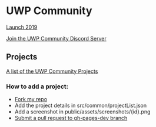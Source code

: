 # UWP Community
[Launch 2019](https://medium.com/@Arlodottxt/launch-2019-7efd37cc0877)

[Join the UWP Community Discord Server](https://discord.gg/eBHZSKG)  

## Projects
[A list of the UWP Community Projects](https://emiliano84.github.io/UwpCommunityProjects/)

### How to add a project:
* [Fork my repo](https://guides.github.com/activities/forking/)
* Add the project details in src/common/projectList.json
* Add a screenshot in public/assets/screenshots/{id}.png
* [Submit a pull request to gh-pages-dev branch](https://help.github.com/en/articles/creating-a-pull-request-from-a-fork) 